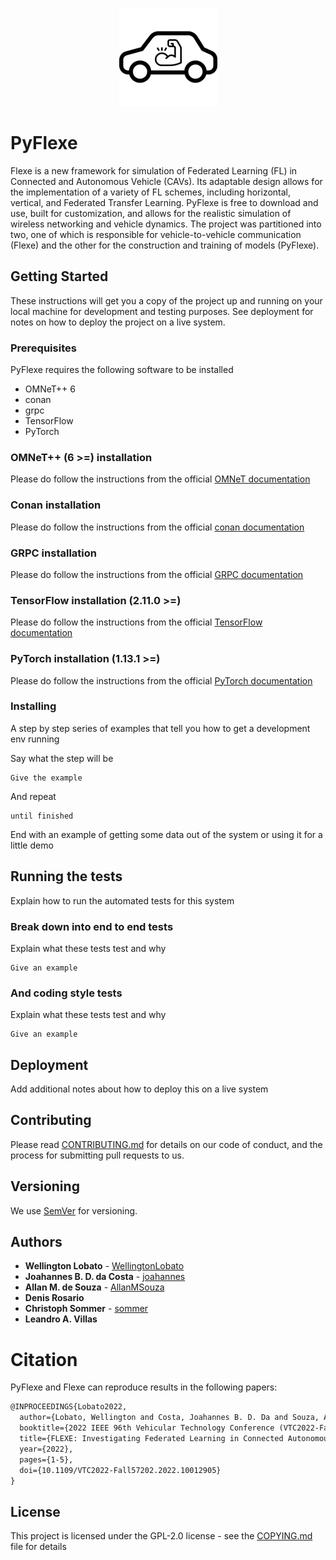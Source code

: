 <p align="center">
  <img src=img/Flexe_logo.png>
</p>

# PyFlexe
Flexe is a new framework for simulation of Federated Learning (FL) in Connected and Autonomous Vehicle (CAVs). Its adaptable design allows for the implementation of a variety of FL schemes, including horizontal, vertical, and Federated Transfer Learning. PyFlexe is free to download and use, built for customization, and allows for the realistic simulation of wireless networking and vehicle dynamics. The project was partitioned into two, one of which is responsible for vehicle-to-vehicle communication (Flexe) and the other for the construction and training of models (PyFlexe).

## Getting Started

These instructions will get you a copy of the project up and running on your local machine for development and testing purposes. See deployment for notes on how to deploy the project on a live system.

### Prerequisites
PyFlexe requires the following software to be installed 

- OMNeT++ 6
- conan
- grpc
- TensorFlow
- PyTorch

### OMNeT++ (6 >=) installation
Please do follow the instructions from the official [OMNeT documentation](https://doc.omnetpp.org/omnetpp/InstallGuide.pdf)

### Conan installation
Please do follow the instructions from the official [conan documentation](https://docs.conan.io/en/latest/installation.html)

### GRPC installation
Please do follow the instructions from the official [GRPC documentation](https://grpc.io/docs/languages/python/quickstart/)

### TensorFlow installation (2.11.0 >=)
Please do follow the instructions from the official [TensorFlow documentation](https://www.tensorflow.org/install)

### PyTorch installation (1.13.1 >=)
Please do follow the instructions from the official [PyTorch documentation](https://pytorch.org/tutorials/beginner/basics/intro.html)

### Installing

A step by step series of examples that tell you how to get a development env running

Say what the step will be

```
Give the example
```

And repeat

```
until finished
```

End with an example of getting some data out of the system or using it for a little demo

## Running the tests

Explain how to run the automated tests for this system

### Break down into end to end tests

Explain what these tests test and why

```
Give an example
```

### And coding style tests

Explain what these tests test and why

```
Give an example
```

## Deployment

Add additional notes about how to deploy this on a live system

## Contributing

Please read [CONTRIBUTING.md](https://gist.github.com/PurpleBooth/b24679402957c63ec426) for details on our code of conduct, and the process for submitting pull requests to us.

## Versioning

We use [SemVer](http://semver.org/) for versioning. 

## Authors

* **Wellington Lobato** - [WellingtonLobato](https://github.com/WellingtonLobato)
* **Joahannes B. D. da Costa** - [joahannes](https://github.com/joahannes)
* **Allan M. de Souza** - [AllanMSouza](https://github.com/AllanMSouza)
* **Denis Rosario**
* **Christoph Sommer** - [sommer](https://github.com/sommer)
* **Leandro A. Villas**

# Citation

PyFlexe and Flexe can reproduce results in the following papers:

```tex
@INPROCEEDINGS{Lobato2022,
  author={Lobato, Wellington and Costa, Joahannes B. D. Da and Souza, Allan M. de and Rosário, Denis and Sommer, Christoph and Villas, Leandro A.},
  booktitle={2022 IEEE 96th Vehicular Technology Conference (VTC2022-Fall)}, 
  title={FLEXE: Investigating Federated Learning in Connected Autonomous Vehicle Simulations}, 
  year={2022},
  pages={1-5},
  doi={10.1109/VTC2022-Fall57202.2022.10012905}
}
```

## License

This project is licensed under the GPL-2.0 license - see the [COPYING.md](COPYING.md) file for details
